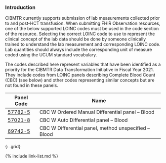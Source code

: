 ### Introduction
CIBMTR currently supports submission of lab measurements collected prior to and post-HCT transfusion.  When submitting FHIR Observation resources, one of the below supported LOINC codes must be used in the code section of the resource.  Selecting the correct LOINC code to use to represent the clinical concept of the lab data should be done by someone clinically trained to understand the lab measurement and corresponding LOINC code.  Lab quantities should always include the corresponding unit of measure coded using the UCUM standard vocabulary.

The codes described here represent variables that have been identified as a priority for the CIBMTR Data Transformation Initiative in Fiscal Year 2021. They include codes from LOINC panels describing Complete Blood Count (CBC) (see below) and other codes representing similar concepts but are not found in these panels.

| **Panel Code** | **Name** |
| --- | --- |
| [57782-5](http://details.loinc.org/LOINC/57782-5.html) | CBC W Ordered Manual Differential panel – Blood |
| [57021-8](http://details.loinc.org/LOINC/57021-8.html) | CBC W Auto Differential panel – Blood |
| [69742-5](http://details.loinc.org/LOINC/69742-5.html) | CBC W Differential panel, method unspecified – Blood |
{: .grid}

{% include link-list.md %}